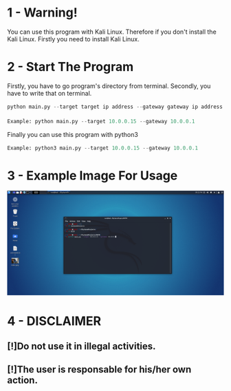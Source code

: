 # 1 - Warning!

You can use this program with Kali Linux. Therefore if you don't install the Kali Linux. Firstly you need to install Kali Linux.

# 2 - Start The Program
Firstly, you have to go program's directory from terminal. Secondly, you have to write that on terminal.
```python
python main.py --target target ip address --gateway gateway ip address

Example: python main.py --target 10.0.0.15 --gateway 10.0.0.1
```
Finally you can use this program with python3
```python
Example: python3 main.py --target 10.0.0.15 --gateway 10.0.0.1
```

# 3 - Example Image For Usage

![alt text](https://raw.githubusercontent.com/BahadirDogrusoz/Man-In-The-Middle/main/Screenshot_2022-01-27_21_21_36.png)

# 4 - DISCLAIMER
## [!]Do not use it in illegal activities.
## [!]The user is responsable for his/her own action.
